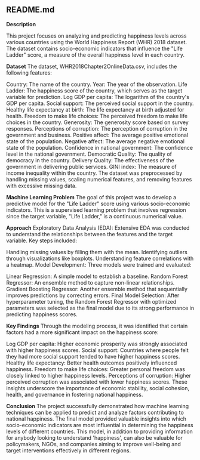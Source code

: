 ## README.md

**Description**


This project focuses on analyzing and predicting happiness levels across various countries using the World Happiness Report (WHR) 2018 dataset. The dataset contains socio-economic indicators that influence the "Life Ladder" score, a measure of the overall happiness level in each country.

**Dataset**
The dataset, WHR2018Chapter2OnlineData.csv, includes the following features:

Country: The name of the country.
Year: The year of the observation.
Life Ladder: The happiness score of the country, which serves as the target variable for prediction.
Log GDP per capita: The logarithm of the country's GDP per capita.
Social support: The perceived social support in the country.
Healthy life expectancy at birth: The life expectancy at birth adjusted for health.
Freedom to make life choices: The perceived freedom to make life choices in the country.
Generosity: The generosity score based on survey responses.
Perceptions of corruption: The perception of corruption in the government and business.
Positive affect: The average positive emotional state of the population.
Negative affect: The average negative emotional state of the population.
Confidence in national government: The confidence level in the national government.
Democratic Quality: The quality of democracy in the country.
Delivery Quality: The effectiveness of the government in delivering public services.
GINI index: The measure of income inequality within the country.
The dataset was preprocessed by handling missing values, scaling numerical features, and removing features with excessive missing data.

**Machine Learning Problem**
The goal of this project was to develop a predictive model for the "Life Ladder" score using various socio-economic indicators. This is a supervised learning problem that involves regression since the target variable, "Life Ladder," is a continuous numerical value.

**Approach**
Exploratory Data Analysis (EDA):
Extensive EDA was conducted to understand the relationships between the features and the target variable. Key steps included:

Handling missing values by filling them with the mean.
Identifying outliers through visualizations like boxplots.
Understanding feature correlations with a heatmap.
Model Development:
Three models were trained and evaluated:

Linear Regression: A simple model to establish a baseline.
Random Forest Regressor: An ensemble method to capture non-linear relationships.
Gradient Boosting Regressor: Another ensemble method that sequentially improves predictions by correcting errors.
Final Model Selection:
After hyperparameter tuning, the Random Forest Regressor with optimized parameters was selected as the final model due to its strong performance in predicting happiness scores.

**Key Findings**
Through the modeling process, it was identified that certain factors had a more significant impact on the happiness score:

Log GDP per capita: Higher economic prosperity was strongly associated with higher happiness scores.
Social support: Countries where people felt they had more social support tended to have higher happiness scores.
Healthy life expectancy: Better health outcomes positively influenced happiness.
Freedom to make life choices: Greater personal freedom was closely linked to higher happiness levels.
Perceptions of corruption: Higher perceived corruption was associated with lower happiness scores.
These insights underscore the importance of economic stability, social cohesion, health, and governance in fostering national happiness.

**Conclusion**
The project successfully demonstrated how machine learning techniques can be applied to predict and analyze factors contributing to national happiness. The final model provided valuable insights into which socio-economic indicators are most influential in determining the happiness levels of different countries. This model, in addition to providing information for anybody looking to understand 'happiness', can also be valuable for policymakers, NGOs, and companies aiming to improve well-being and target interventions effectively in different regions.
